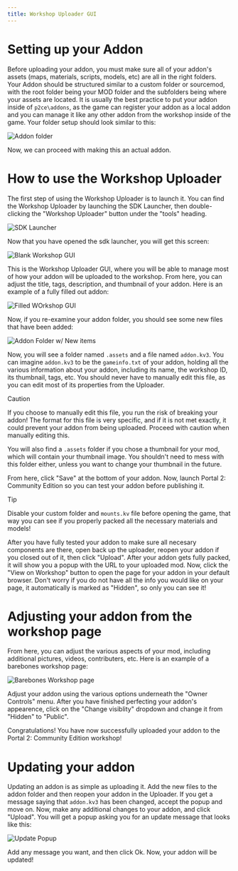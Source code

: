 ```yaml
---
title: Workshop Uploader GUI
---
```


# Setting up your Addon
Before uploading your addon, you must make sure all of your addon's assets (maps, materials, scripts, models, etc) are all in the right folders. Your Addon should be structured similar to a custom folder or sourcemod, with the root folder being your MOD folder and the subfolders being where your assets are located. It is usually the best practice to put your addon inside of `p2ce\addons`, as the game can register your addon as a local addon and you can manage it like any other addon from the workshop inside of the game. Your folder setup should look similar to this:

![Addon folder](images/addon_pre.png)

Now, we can proceed with making this an actual addon.

# How to use the Workshop Uploader
The first step of using the Workshop Uploader is to launch it. You can find the Workshop Uploader by launching the SDK Launcher, then double-clicking the "Workshop Uploader" button under the "tools" heading.

![SDK Launcher](images/SDK_Launcher.png)

Now that you have opened the sdk launcher, you will get this screen:

![Blank Workshop GUI](images/workshop_gui_blank.png)

This is the Workshop Uploader GUI, where you will be able to manage most of how your addon will be uploaded to the workshop. From here, you can adjust the title, tags, description, and thumbnail of your addon. Here is an example of a fully filled out addon:

![Filled WOrkshop GUI](images/workshop_gui_filled.png)

Now, if you re-examine your addon folder, you should see some new files that have been added:

![Addon Folder w/ New items](images/addon_post.png)

Now, you will see a folder named `.assets` and a file named `addon.kv3`. You can imagine `addon.kv3` to be the `gameinfo.txt` of your addon, holding all the various information about your addon, including its name, the workshop ID, its thumbnail, tags, etc. You should never have to manually edit this file, as you can edit most of its properties from the Uploader.

> [!CAUTION]
> If you choose to manually edit this file, you run the risk of breaking your addon! The format for this file is very specific, and if it is not met exactly, it could prevent your addon from being uploaded. Proceed with caution when manually editing this.

You will also find a `.assets` folder if you chose a thumbnail for your mod, which will contain your thumbnail image. You shouldn't need to mess with this folder either, unless you want to change your thumbnail in the future.

From here, click "Save" at the bottom of your addon. Now, launch Portal 2: Community Edition so you can test your addon before publishing it.

> [!TIP]
> Disable your custom folder and `mounts.kv` file before opening the game, that way you can see if you properly packed all the necessary materials and models!

After you have fully tested your addon to make sure all necesary components are there, open back up the uploader, reopen your addon if you closed out of it, then click "Upload". After your addon gets fully packed, it will show you a popup with the URL to your uploaded mod. Now, click the "View on Workshop" button to open the page for your addon in your default browser. Don't worry if you do not have all the info you would like on your page, it automatically is marked as "Hidden", so only you can see it!

# Adjusting your addon from the workshop page
From here, you can adjust the various aspects of your mod, including additional pictures, videos, contributers, etc. Here is an example of a barebones workshop page:

![Barebones Workshop page](images/workshop_page_bare.png)

Adjust your addon using the various options underneath the "Owner Controls" menu. After you have finished perfecting your addon's appearence, click on the "Change visiblity" dropdown and change it from "Hidden" to "Public". 

Congratulations! You have now successfully uploaded your addon to the Portal 2: Community Edition workshop! 

# Updating your addon
Updating an addon is as simple as uploading it. Add the new files to the addon folder and then reopen your addon in the Uploader. If you get a message saying that `addon.kv3` has been changed, accept the popup and move on. Now, make any additional changes to your addon, and click "Upload". You will get a popup asking you for an update message that looks like this:

![Update Popup](images/update_popup.png)

Add any message you want, and then click Ok. Now, your addon will be updated!